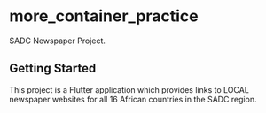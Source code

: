 # more_container_practice

SADC Newspaper Project.

## Getting Started

This project is a Flutter application which provides links to LOCAL newspaper websites for all 
16 African countries in the SADC region.

